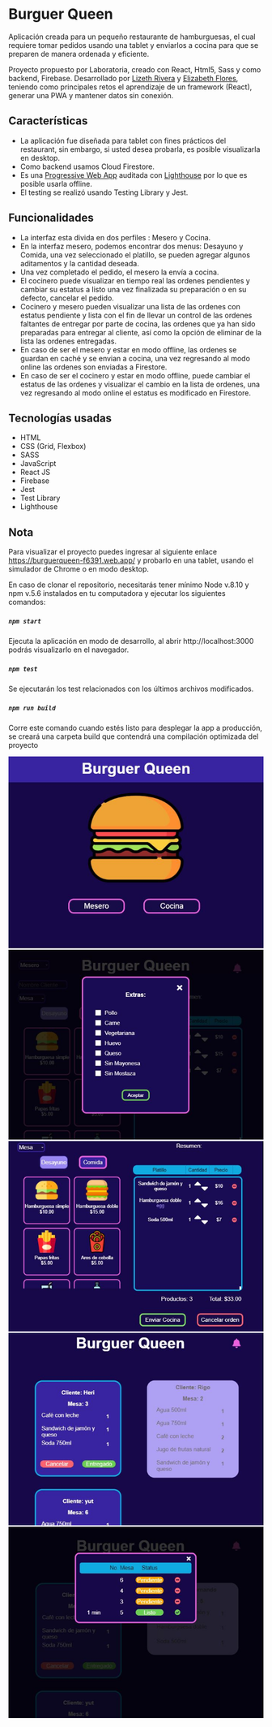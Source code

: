 # Burguer Queen

Aplicación creada para un pequeño restaurante de hamburguesas, el cual requiere tomar pedidos usando una tablet y enviarlos a cocina para que se preparen de manera ordenada y eficiente.

Proyecto propuesto por Laboratoria, creado con React, Html5, Sass y como backend, Firebase. Desarrollado por [Lizeth Rivera](https://github.com/LizethRivera04) y [Elizabeth Flores](https://github.com/ElizaFlores11), teniendo como principales retos el aprendizaje de un framework (React), generar una PWA y mantener datos sin conexión.


## Características

- La aplicación fue diseñada para tablet con fines prácticos del restaurant, sin embargo, si usted desea probarla, es posible visualizarla en desktop.
- Como backend usamos Cloud Firestore.
- Es una [Progressive Web App](https://codigofacilito.com/articulos/progressive-apps) auditada con [Lighthouse](https://developers.google.com/web/tools/lighthouse/?hl=es) por lo que es posible usarla offline.
- El testing se realizó usando Testing Library y Jest.

## Funcionalidades

- La interfaz esta divida en dos perfiles : Mesero y Cocina.
- En la interfaz mesero, podemos encontrar dos menus: Desayuno y Comida, una vez seleccionado el platillo, se pueden agregar algunos aditamentos y la cantidad deseada.
- Una vez completado el pedido, el mesero la envía a cocina.
- El cocinero puede visualizar en tiempo real las ordenes pendientes y cambiar su estatus a listo una vez finalizada su preparación o en su defecto, cancelar el pedido.
- Cocinero y mesero pueden visualizar una lista de las ordenes con estatus pendiente y lista con el fin de llevar un control de las ordenes faltantes de entregar por parte de cocina, las ordenes que ya han sido preparadas para entregar al cliente, así como la opción de eliminar de la lista las ordenes entregadas.
- En caso de ser el mesero y estar en modo offline, las ordenes se guardan en caché y se envian a cocina, una vez regresando al modo online las ordenes son enviadas a Firestore.
- En caso de ser el cocinero y estar en modo offline, puede cambiar el estatus de las ordenes y visualizar el cambio en la lista de ordenes, una vez regresando al modo online el estatus es modificado en Firestore.


## Tecnologías usadas
- HTML
- CSS (Grid, Flexbox)
- SASS
- JavaScript
- React JS
- Firebase
- Jest
- Test Library
- Lighthouse

## Nota

Para visualizar el proyecto puedes ingresar al siguiente enlace https://burguerqueen-f6391.web.app/ y probarlo en una tablet, usando el simulador de Chrome o en modo desktop.

En caso de clonar el repositorio, necesitarás tener mínimo Node v.8.10 y npm v.5.6 instalados en tu computadora y ejecutar los siguientes comandos:

##### `npm start`
Ejecuta la aplicación en modo de desarrollo, al abrir http://localhost:3000 podrás visualizarlo en el navegador.

##### `npm test`
Se ejecutarán los test relacionados con los últimos archivos modificados.

##### `npm run build`
Corre este comando cuando estés listo para desplegar la app a producción, se creará una carpeta build que contendrá una compilación optimizada del proyecto



![Principal](img/BQ1.JPG)
![Waiter1](img/BQ3.JPG)
![Waiter2](img/BQ4.JPG)
![Kitchen1](img/BQ5.JPG)
![Kitchen2](img/BQ6.JPG)

